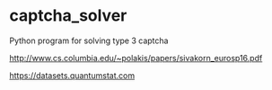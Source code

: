 # captcha_solver
Python program for solving type 3 captcha

http://www.cs.columbia.edu/~polakis/papers/sivakorn_eurosp16.pdf

https://datasets.quantumstat.com